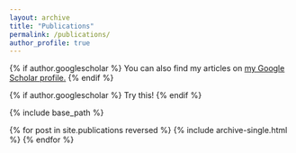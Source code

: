 ```yaml
---
layout: archive
title: "Publications"
permalink: /publications/
author_profile: true
---
```


{% if author.googlescholar %}
  You can also find my articles on <u><a href="{{author.googlescholar}}">my Google Scholar profile</a>.</u>
{% endif %}

{% if author.googlescholar %}
  Try this!
{% endif %}

{% include base_path %}


{% for post in site.publications reversed %}
  {% include archive-single.html %}
{% endfor %}
